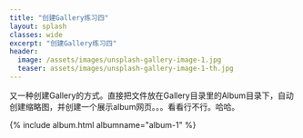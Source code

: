 ```yaml
---
title: "创建Gallery练习四"
layout: splash
classes: wide
excerpt: "创建Gallery练习四"
header:
  image: /assets/images/unsplash-gallery-image-1.jpg
  teaser: assets/images/unsplash-gallery-image-1-th.jpg
---
```


 又一种创建Gallery的方式。直接把文件放在Gallery目录里的Album目录下，自动创建缩略图，并创建一个展示album网页。。。看看行不行。哈哈。

{% include album.html albumname="album-1" %}

